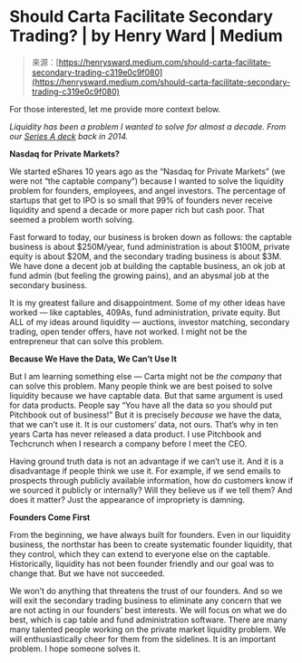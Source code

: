 <!--yml
category: 未分类
date: 2024-05-27 14:38:48
-->

# Should Carta Facilitate Secondary Trading? | by Henry Ward | Medium

> 来源：[https://henrysward.medium.com/should-carta-facilitate-secondary-trading-c319e0c9f080](https://henrysward.medium.com/should-carta-facilitate-secondary-trading-c319e0c9f080)

For those interested, let me provide more context below.

*Liquidity has been a problem I wanted to solve for almost a decade. From our* [*Series A deck*](https://carta.com/blog/carta-series-a/) *back in 2014.*

**Nasdaq for Private Markets?**

We started eShares 10 years ago as the “Nasdaq for Private Markets” (we were not “the captable company”) because I wanted to solve the liquidity problem for founders, employees, and angel investors. The percentage of startups that get to IPO is so small that 99% of founders never receive liquidity and spend a decade or more paper rich but cash poor. That seemed a problem worth solving.

Fast forward to today, our business is broken down as follows: the captable business is about $250M/year, fund administration is about $100M, private equity is about $20M, and the secondary trading business is about $3M. We have done a decent job at building the captable business, an ok job at fund admin (but feeling the growing pains), and an abysmal job at the secondary business.

It is my greatest failure and disappointment. Some of my other ideas have worked — like captables, 409As, fund administration, private equity. But ALL of my ideas around liquidity — auctions, investor matching, secondary trading, open tender offers, have not worked. I might not be the entrepreneur that can solve this problem.

**Because We Have the Data, We Can’t Use It**

But I am learning something else — Carta might not be *the company* that can solve this problem. Many people think we are best poised to solve liquidity because we have captable data. But that same argument is used for data products. People say “You have all the data so you should put Pitchbook out of business!” But it is precisely *because* we have the data, that we can’t use it. It is our customers’ data, not ours. That’s why in ten years Carta has never released a data product. I use Pitchbook and Techcrunch when I research a company before I meet the CEO.

Having ground truth data is not an advantage if we can’t use it. And it is a disadvantage if people think we use it. For example, if we send emails to prospects through publicly available information, how do customers know if we sourced it publicly or internally? Will they believe us if we tell them? And does it matter? Just the appearance of impropriety is damning.

**Founders Come First**

From the beginning, we have always built for founders. Even in our liquidity business, the northstar has been to create systematic founder liquidity, that they control, which they can extend to everyone else on the captable. Historically, liquidity has not been founder friendly and our goal was to change that. But we have not succeeded.

We won’t do anything that threatens the trust of our founders. And so we will exit the secondary trading business to eliminate any concern that we are not acting in our founders’ best interests. We will focus on what we do best, which is cap table and fund administration software. There are many many talented people working on the private market liquidity problem. We will enthusiastically cheer for them from the sidelines. It is an important problem. I hope someone solves it.